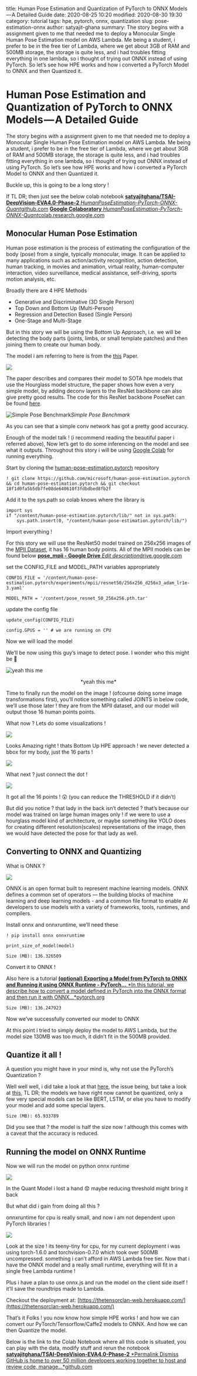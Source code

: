 title: Human Pose Estimation and Quantization of PyTorch to ONNX Models — A Detailed Guide
date: 2020-08-25 10:20
modified: 2020-08-30 19:30
category: tutorial
tags: hpe, pytorch, onnx, quantization
slug: pose-estimation-onnx
author: satyajit-ghana
summary: The story begins with a assignment given to me that needed me to deploy a Monocular Single Human Pose Estimation model on AWS Lambda. Me being a student, i prefer to be in the free tier of Lambda, where we get about 3GB of RAM and 500MB storage, the storage is quite less, and i had troubles fitting everything in one lambda, so i thought of trying out ONNX instead of using PyTorch. So let’s see how HPE works and how i converted a PyTorch Model to ONNX and then Quantized it.

# Human Pose Estimation and Quantization of PyTorch to ONNX Models — A Detailed Guide

The story begins with a assignment given to me that needed me to deploy a Monocular Single Human Pose Estimation model on AWS Lambda. Me being a student, i prefer to be in the free tier of Lambda, where we get about 3GB of RAM and 500MB storage, the storage is quite less, and i had troubles fitting everything in one lambda, so i thought of trying out ONNX instead of using PyTorch. So let’s see how HPE works and how i converted a PyTorch Model to ONNX and then Quantized it.

Buckle up, this is going to be a long story !

If TL DR; then just see the below colab notebook
[**satyajitghana/TSAI-DeepVision-EVA4.0-Phase-2**
*HumanPoseEstimation-PyTorch-ONNX-Quant*github.com](https://github.com/satyajitghana/TSAI-DeepVision-EVA4.0-Phase-2/blob/master/05-HumanPoseEstimation-ONNX/HumanPoseEstimation_ONNX_Quant.ipynb)
[**Google Colaboratory**
*HumanPoseEstimation-PyTorch-ONNX-Quant*colab.research.google.com](https://colab.research.google.com/drive/1uFLEw-p9Syui0GoDMsZSIoyiCyILVoCO?usp=sharing)

## Monocular Human Pose Estimation

Human pose estimation is the process of estimating the configuration of the body (pose) from a single, typically monocular, image. It can be applied to many applications such as action/activity recognition, action detection, human tracking, in movies and animation, virtual reality, human-computer interaction, video surveillance, medical assistance, self-driving, sports motion analysis, etc.

Broadly there are 4 HPE Methods

* Generative and Discriminative (3D Single Person)
* Top Down and Bottom Up (Multi-Person)
* Regression and Detection Based (Single Person)
* One-Stage and Multi-Stage

But in this story we will be using the Bottom Up Approach, i.e. we will be detecting the body parts (joints, limbs, or small template patches) and then joining them to create our human body.

The model i am referring to here is from the [this](https://arxiv.org/pdf/1804.06208.pdf) Paper.

![](https://cdn-images-1.medium.com/max/2000/1*NAEoj1gL_VGAQCmSRsCqqw.png)

The paper describes and compares their model to SOTA hpe models that use the Hourglass model structure, the paper shows how even a very simple model, by adding deconv layers to the ResNet backbone can also give pretty good results. The code for this ResNet backbone PoseNet can be found [here](https://github.com/microsoft/human-pose-estimation.pytorch).

![Simple Pose Benchmark](https://cdn-images-1.medium.com/max/2000/1*7cUfWGNb8KZvZQvNV4aiXw.png)*Simple Pose Benchmark*

As you can see that a simple conv network has got a pretty good accuracy.

Enough of the model talk ! (i recommend reading the beautiful paper i referred above), Now let’s get to do some inferencing on the model and see what it outputs. Throughout this story i will be using [Google Colab](http://colab.research.google.com) for running everything.

Start by cloning the [human-pose-estimation.pytorch](https://github.com/microsoft/human-pose-estimation.pytorch) repository

    ! git clone https://github.com/microsoft/human-pose-estimation.pytorch && cd human-pose-estimation.pytorch && git checkout 18f1d0fa5b5db7fe08de640610f3fdbdbed8fb2f

Add it to the sys.path so colab knows where the library is

    import sys
    if "/content/human-pose-estimation.pytorch/lib/" not in sys.path:
        sys.path.insert(0, "/content/human-pose-estimation.pytorch/lib/")

Import everything !

<script src="https://gist.github.com/satyajitghana/7d84e290421a74327e02c79777126555.js"></script>

For this story we will use the ResNet50 model trained on 256x256 images of the [MPII Dataset](http://human-pose.mpi-inf.mpg.de/), it has 16 human body points. All of the MPII models can be found below
[**pose_mpii - Google Drive**
*Edit description*drive.google.com](https://drive.google.com/drive/folders/1g_6Hv33FG6rYRVLXx1SZaaHj871THrRW)

set the CONFIG_FILE and MODEL_PATH variables appropriately

    CONFIG_FILE = '/content/human-pose-estimation.pytorch/experiments/mpii/resnet50/256x256_d256x3_adam_lr1e-3.yaml'

    MODEL_PATH = '/content/pose_resnet_50_256x256.pth.tar'

update the config file

    update_config(CONFIG_FILE)

    config.GPUS = '' # we are running on CPU

Now we will load the model

<script src="https://gist.github.com/satyajitghana/2ffae91e4d74b1604c77ba00ae518d5e.js"></script>

We’ll be now using this guy’s image to detect pose. I wonder who this might be 🤔

![yeah this me](https://cdn-images-1.medium.com/max/2000/1*c1djEQo2TfSmwcN5Ki9MlA.jpeg)
<div style="text-align: center;">
*yeah this me*
</div>

Time to finally run the model on the image ! (ofcourse doing some image transformations first), you’ll notice something called JOINTS in below code, we’ll use those later ! they are from the MPII dataset, and our model will output those 16 human points points.

<script src="https://gist.github.com/satyajitghana/1ad2256aea0a3ea69137642618ae0179.js"></script>

What now ? Lets do some visualizations !

<script src="https://gist.github.com/satyajitghana/f3c3a98fb569b58dd960d22620c46814.js"></script>

![](https://cdn-images-1.medium.com/max/2000/1*Kvw4a639NMIslywaBvB3Aw.png)

Looks Amazing right ! thats Bottom Up HPE approach ! we never detected a bbox for my body, just the 16 parts !

![](https://cdn-images-1.medium.com/max/2000/1*PLATFT54cNgrlWqxblMkZQ.png)

What next ? just connect the dot !

<script src="https://gist.github.com/satyajitghana/d2fc95deee416b0d1d8b6c70cd6ea940.js"></script>

![](https://cdn-images-1.medium.com/max/2000/1*oqAXPrMKRAtoubD5ursbSQ.png)

It got all the 16 points ! 😲 (you can reduce the THRESHOLD if it didn’t)

But did you notice ? that lady in the back isn’t detected ? that’s because our model was trained on large human images only ! if we were to use a hourglass model kind of architecture, or maybe something like YOLO does for creating different resolution(scales) representations of the image, then we would have detected the pose for that lady as well.

## Converting to ONNX and Quantizing

What is ONNX ?

![](https://cdn-images-1.medium.com/max/2000/1*OZA-la4uErLMTK--xGR6Tg.png)

ONNX is an open format built to represent machine learning models. ONNX defines a common set of operators — the building blocks of machine learning and deep learning models - and a common file format to enable AI developers to use models with a variety of frameworks, tools, runtimes, and compilers.

Install onnx and onnxruntime, we’ll need these

    ! pip install onnx onnxruntime

<script src="https://gist.github.com/satyajitghana/b8007e6174e621de99ec004045eb6677.js"></script>

    print_size_of_model(model)

    Size (MB): 136.326509

Convert it to ONNX !

Also here is a tutorial
[**(optional) Exporting a Model from PyTorch to ONNX and Running it using ONNX Runtime - PyTorch…**
*In this tutorial, we describe how to convert a model defined in PyTorch into the ONNX format and then run it with ONNX…*pytorch.org](https://pytorch.org/tutorials/advanced/super_resolution_with_onnxruntime.html)

<script src="https://gist.github.com/satyajitghana/81f56cfc1413b6a260c08bfa12a8fde7.js"></script>

    Size (MB): 136.247923

Now we’ve successfully converted our model to ONNX

At this point i tried to simply deploy the model to AWS Lambda, but the model size 130MB was too much, it didn’t fit in the 500MB provided.

## Quantize it all !

A question you might have in your mind is, why not use the PyTorch’s Quantization ?

Well well well, i did take a look at that [here](https://pytorch.org/tutorials/intermediate/quantized_transfer_learning_tutorial.html), the issue being, but take a look at [this](https://discuss.pytorch.org/t/am-i-correct-in-concluding-that-resnet-that-comes-with-pytorch-cant-be-quantized-by-pytorch/82405), TL DR; the models we have right now cannot be quantized, only a few very special models can be like BERT, LSTM, or else you have to modify your model and add some special layers.

<script src="https://gist.github.com/satyajitghana/f093f237e4fa0f28e06b4cebeee8fd4b.js"></script>

    Size (MB): 65.933789

Did you see that ? the model is half the size now ! although this comes with a caveat that the accuracy is reduced.

## Running the model on ONNX Runtime

Now we will run the model on python onnx runtime

<script src="https://gist.github.com/satyajitghana/bb80a991b2d48f18c8b33627cabc9ea4.js"></script>

![](https://cdn-images-1.medium.com/max/2000/1*ie9HFcP6TIwM16f_jhyhcw.png)

In the Quant Model i lost a hand 😟 maybe reducing threshold might bring it back

But what did i gain from doing all this ?

onnxruntime for cpu is really small, and now i am not dependent upon PyTorch libraries !

![](https://cdn-images-1.medium.com/max/2000/1*J7euhcqHjTbmsiztQrCx9Q.png)

Look at the size ! its teeny-tiny for cpu, for my current deployment i was using torch-1.6.0 and torchvision-0.7.0 which took over 500MB uncompressed. something i can’t afford in AWS Lambda free tier. Now that i have the ONNX model and a really small runtime, everything will fit in a single free Lambda runtime !

Plus i have a plan to use onnx.js and run the model on the client side itself ! it’ll save the roundtrips made to Lambda.

Checkout the deployment at: [https://thetensorclan-web.herokuapp.com/](https://thetensorclan-web.herokuapp.com/)

That’s it Folks ! you now know how simple HPE works ! and how we can convert our PyTorch/Tensorflow/Caffe2 models to ONNX. And how we can then Quantize the model.

Below is the link to the Colab Notebook where all this code is situated, you can play with the data, modify stuff and rerun the notebook
[**satyajitghana/TSAI-DeepVision-EVA4.0-Phase-2**
*Permalink Dismiss GitHub is home to over 50 million developers working together to host and review code, manage…*github.com](https://github.com/satyajitghana/TSAI-DeepVision-EVA4.0-Phase-2/blob/master/05-HumanPoseEstimation-ONNX/HumanPoseEstimation_ONNX_Quant.ipynb)
